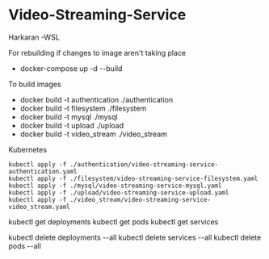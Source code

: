 # Video-Streaming-Service

Harkaran -WSL

For rebuilding if changes to image aren't taking place
- docker-compose up -d --build

To build images
- docker build -t authentication ./authentication
- docker build -t filesystem ./filesystem
- docker build -t mysql ./mysql
- docker build -t upload ./upload
- docker build -t video_stream ./video_stream


Kubernetes
```
kubectl apply -f ./authentication/video-streaming-service-authentication.yaml
kubectl apply -f ./filesystem/video-streaming-service-filesystem.yaml
kubectl apply -f ./mysql/video-streaming-service-mysql.yaml
kubectl apply -f ./upload/video-streaming-service-upload.yaml
kubectl apply -f ./video_stream/video-streaming-service-video_stream.yaml
```

kubectl get deployments
kubectl get pods
kubectl get services

kubectl delete deployments --all
kubectl delete services --all
kubectl delete pods --all
